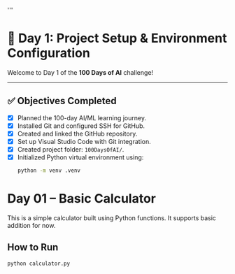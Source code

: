 '''
# 🚀 Day 1: Project Setup & Environment Configuration

Welcome to Day 1 of the **100 Days of AI** challenge!

---

## ✅ Objectives Completed

- [x] Planned the 100-day AI/ML learning journey.
- [x] Installed Git and configured SSH for GitHub.
- [x] Created and linked the GitHub repository.
- [x] Set up Visual Studio Code with Git integration.
- [x] Created project folder: `100DaysOfAI/`.
- [x] Initialized Python virtual environment using:
  ```bash
  python -m venv .venv


# Day 01 – Basic Calculator

This is a simple calculator built using Python functions.
It supports basic addition for now.

## How to Run

```bash
python calculator.py
